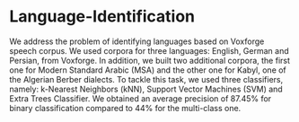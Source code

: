 # Language-Identification
We address the problem of identifying languages based on Voxforge speech corpus. We used corpora for three languages: English, German and Persian, from Voxforge. In addition, we built two additional corpora, the first one for Modern Standard Arabic (MSA) and the other one for Kabyl, one of the Algerian Berber dialects. To tackle this task, we used three classifiers, namely: k-Nearest Neighbors (kNN), Support Vector Machines (SVM) and Extra Trees Classifier. We obtained an average precision of 87.45% for binary classification compared to 44% for the multi-class one.
